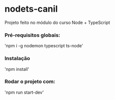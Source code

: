 # nodets-canil

Projeto feito no módulo do curso Node + TypeScript

### Pré-requisitos globais:

'npm i -g nodemon typescript ts-node'

### Instalação

'npm install'

### Rodar o projeto com:

'npm run start-dev'

